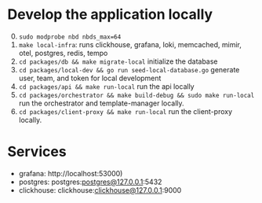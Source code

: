 # Develop the application locally

0. `sudo modprobe nbd nbds_max=64`
1. `make local-infra`: runs clickhouse, grafana, loki, memcached, mimir, otel, postgres, redis, tempo
2. `cd packages/db && make migrate-local` initialize the database
3. `cd packages/local-dev && go run seed-local-database.go` generate user, team, and token for local development 
4. `cd packages/api && make run-local` run the api locally 
5. `cd packages/orchestrator && make build-debug && sudo make run-local` run the orchestrator and template-manager locally.
6. `cd packages/client-proxy && make run-local` run the client-proxy locally.

# Services
- grafana: http://localhost:53000)
- postgres: postgres:postgres@127.0.0.1:5432
- clickhouse: clickhouse:clickhouse@127.0.0.1:9000
